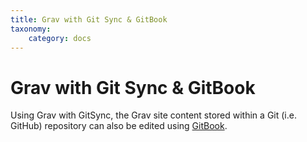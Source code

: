 ```yaml
---
title: Grav with Git Sync & GitBook
taxonomy:
    category: docs
---
```


# Grav with Git Sync & GitBook

Using Grav with GitSync, the Grav site content stored within a Git (i.e. GitHub) repository can also be edited using [GitBook](https://www.gitbook.com/).
